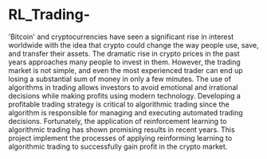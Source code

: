 # RL_Trading-

'Bitcoin' and cryptocurrencies have seen a significant rise in interest worldwide with the idea that crypto could change the way people use, save, and transfer 
their assets. The dramatic rise in crypto prices in the past years approaches many people to invest in them. However, the trading market is not simple, 
and even the most experienced trader can end up losing a substantial sum of money in only a few minutes. 
The use of algorithms in trading allows investors to avoid emotional and irrational decisions while making profits using modern technology.
Developing a profitable trading strategy is critical to algorithmic trading since the algorithm is responsible for managing and executing automated trading decisions. 
Fortunately, the application of reinforcement learning to algorithmic trading has shown promising results in recent years.
This project implement the processes of applying reinforming learning to algorithmic trading to successfully gain profit in the crypto market.
